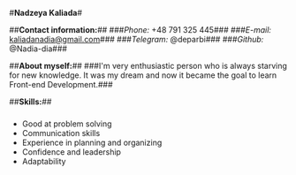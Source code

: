 #**Nadzeya Kaliada**#

##**Contact information:**##
###*Phone:* +48 791 325 445###
###*E-mail:* kaliadanadia@gmail.com###
###*Telegram:* @deparbi###
###*Github:* @Nadia-dia###

##**About myself:**##
###I'm very enthusiastic person who is always starving for new knowledge. It was my dream and now it became the goal to learn Front-end Development.###

##**Skills:**##
###
* Good at problem solving
* Communication skills
* Experience in planning and organizing
* Confidence and leadership
* Adaptability
###

